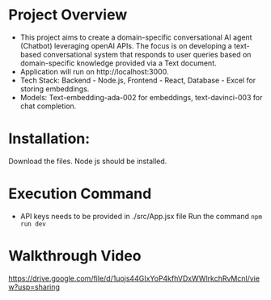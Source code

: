 # Project Overview
- This project aims to create a domain-specific conversational AI agent (Chatbot) leveraging openAI APIs. The focus is on developing a text-based conversational system that responds to user queries based on domain-specific knowledge provided via a Text document.
- Application will run on http://localhost:3000.
- Tech Stack: Backend - Node.js, Frontend - React, Database - Excel for storing embeddings.
- Models: Text-embedding-ada-002 for embeddings, text-davinci-003 for chat completion.


# Installation:
Download the files.
Node js should be installed.


# Execution Command
- API keys needs to be provided in ./src/App.jsx file
Run the command `npm run dev`

# Walkthrough Video
https://drive.google.com/file/d/1uojs44GIxYoP4kfhVDxWWlrkchRvMcnl/view?usp=sharing